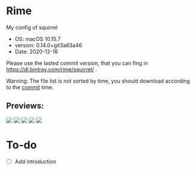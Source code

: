 # Rime

My config of squirrel

- OS: macOS 10.15.7
- version: 0.14.0+git3a63a46
- Date: 2020-12-16

Please use the lasted commit version, that you can fing in https://dl.bintray.com/rime/squirrel/ .

Warning: The file list is not sorted by time, you should download according to the [commit](https://github.com/rime/squirrel/commits/master) time.

## Previews:

![](https://cdn.jsdelivr.net/gh/lufsx/res@0.2.4/img/rime/p1.png)
![](https://cdn.jsdelivr.net/gh/lufsx/res@0.2.4/img/rime/p2.png)
![](https://cdn.jsdelivr.net/gh/lufsx/res@0.2.4/img/rime/p3.png)
![](https://cdn.jsdelivr.net/gh/lufsx/res@0.2.4/img/rime/p4.png)
![](https://cdn.jsdelivr.net/gh/lufsx/res@0.2.4/img/rime/p5.png)

# To-do

- [ ] Add introduction
